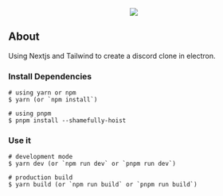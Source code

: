 <p align="center"><img src="https://i.imgur.com/a9QWW0v.png"></p>

## About

Using Nextjs and Tailwind to create a discord clone in electron.

### Install Dependencies

```
# using yarn or npm
$ yarn (or `npm install`)

# using pnpm
$ pnpm install --shamefully-hoist
```

### Use it

```
# development mode
$ yarn dev (or `npm run dev` or `pnpm run dev`)

# production build
$ yarn build (or `npm run build` or `pnpm run build`)
```
